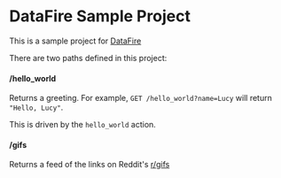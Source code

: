 # DataFire Sample Project

This is a sample project for [DataFire](https://github.com/DataFire/DataFire)

There are two paths defined in this project:

#### /hello_world

Returns a greeting. For example, `GET /hello_world?name=Lucy` will return `"Hello, Lucy"`.

This is driven by the `hello_world` action.

#### /gifs

Returns a feed of the links on Reddit's [r/gifs](https://www.reddit.com/r/gifs/)
